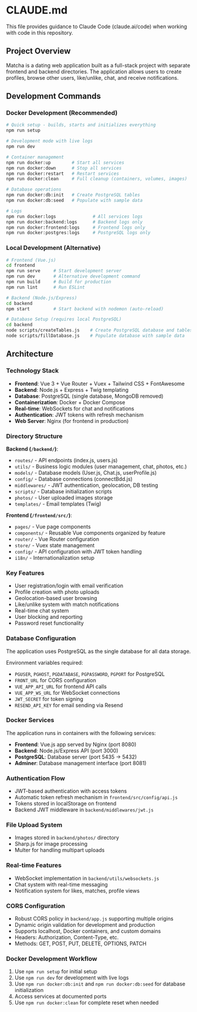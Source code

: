# CLAUDE.md

This file provides guidance to Claude Code (claude.ai/code) when working with code in this repository.

## Project Overview

Matcha is a dating web application built as a full-stack project with separate frontend and backend directories. The application allows users to create profiles, browse other users, like/unlike, chat, and receive notifications.

## Development Commands

### Docker Development (Recommended)
```bash
# Quick setup - builds, starts and initializes everything
npm run setup

# Development mode with live logs
npm run dev

# Container management
npm run docker:up        # Start all services
npm run docker:down      # Stop all services
npm run docker:restart   # Restart services
npm run docker:clean     # Full cleanup (containers, volumes, images)

# Database operations
npm run docker:db:init   # Create PostgreSQL tables
npm run docker:db:seed   # Populate with sample data

# Logs
npm run docker:logs              # All services logs
npm run docker:backend:logs      # Backend logs only
npm run docker:frontend:logs     # Frontend logs only
npm run docker:postgres:logs     # PostgreSQL logs only
```

### Local Development (Alternative)
```bash
# Frontend (Vue.js)
cd frontend
npm run serve     # Start development server
npm run dev       # Alternative development command
npm run build     # Build for production
npm run lint      # Run ESLint

# Backend (Node.js/Express)
cd backend
npm start         # Start backend with nodemon (auto-reload)

# Database Setup (requires local PostgreSQL)
cd backend
node scripts/createTables.js    # Create PostgreSQL database and tables
node scripts/fillDatabase.js    # Populate database with sample data
```

## Architecture

### Technology Stack
- **Frontend**: Vue 3 + Vue Router + Vuex + Tailwind CSS + FontAwesome
- **Backend**: Node.js + Express + Twig templating
- **Database**: PostgreSQL (single database, MongoDB removed)
- **Containerization**: Docker + Docker Compose
- **Real-time**: WebSockets for chat and notifications
- **Authentication**: JWT tokens with refresh mechanism
- **Web Server**: Nginx (for frontend in production)

### Directory Structure

**Backend (`/backend/`)**:
- `routes/` - API endpoints (index.js, users.js)
- `utils/` - Business logic modules (user management, chat, photos, etc.)
- `models/` - Database models (User.js, Chat.js, userProfile.js)
- `config/` - Database connections (connectBdd.js)
- `middlewares/` - JWT authentication, geolocation, DB testing
- `scripts/` - Database initialization scripts
- `photos/` - User uploaded images storage
- `templates/` - Email templates (Twig)

**Frontend (`/frontend/src/`)**:
- `pages/` - Vue page components
- `components/` - Reusable Vue components organized by feature
- `router/` - Vue Router configuration
- `store/` - Vuex state management
- `config/` - API configuration with JWT token handling
- `i18n/` - Internationalization setup

### Key Features
- User registration/login with email verification
- Profile creation with photo uploads
- Geolocation-based user browsing
- Like/unlike system with match notifications
- Real-time chat system
- User blocking and reporting
- Password reset functionality

### Database Configuration
The application uses PostgreSQL as the single database for all data storage.

Environment variables required:
- `PGUSER`, `PGHOST`, `PGDATABASE`, `PGPASSWORD`, `PGPORT` for PostgreSQL
- `FRONT_URL` for CORS configuration
- `VUE_APP_API_URL` for frontend API calls
- `VUE_APP_WS_URL` for WebSocket connections
- `JWT_SECRET` for token signing
- `RESEND_API_KEY` for email sending via Resend

### Docker Services
The application runs in containers with the following services:
- **Frontend**: Vue.js app served by Nginx (port 8080)
- **Backend**: Node.js/Express API (port 3000)
- **PostgreSQL**: Database server (port 5435 -> 5432)
- **Adminer**: Database management interface (port 8081)

### Authentication Flow
- JWT-based authentication with access tokens
- Automatic token refresh mechanism in `frontend/src/config/api.js`
- Tokens stored in localStorage on frontend
- Backend JWT middleware in `backend/middlewares/jwt.js`

### File Upload System
- Images stored in `backend/photos/` directory
- Sharp.js for image processing
- Multer for handling multipart uploads

### Real-time Features
- WebSocket implementation in `backend/utils/websockets.js`
- Chat system with real-time messaging
- Notification system for likes, matches, profile views

### CORS Configuration
- Robust CORS policy in `backend/app.js` supporting multiple origins
- Dynamic origin validation for development and production
- Supports localhost, Docker containers, and custom domains
- Headers: Authorization, Content-Type, etc.
- Methods: GET, POST, PUT, DELETE, OPTIONS, PATCH

### Docker Development Workflow
1. Use `npm run setup` for initial setup
2. Use `npm run dev` for development with live logs
3. Use `npm run docker:db:init` and `npm run docker:db:seed` for database initialization
4. Access services at documented ports
5. Use `npm run docker:clean` for complete reset when needed